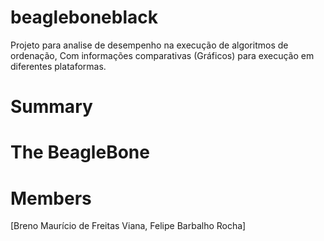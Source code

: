 beagleboneblack
=================
Projeto para analise de desempenho na execução de algoritmos de ordenação, Com informações comparativas (Gráficos) para execução em diferentes plataformas.

# Summary

# The BeagleBone

# 

# 

# 

# Members
[Breno Maurício de Freitas Viana, Felipe Barbalho Rocha]
